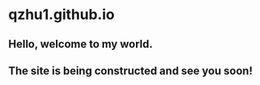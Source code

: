 # qzhu1.github.io
## Hello, welcome to my world.
## The site is being constructed and see you soon!
